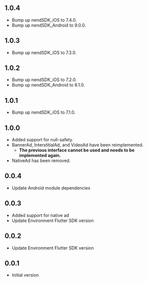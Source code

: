 ## 1.0.4
- Bump up nendSDK_iOS to 7.4.0.
- Bump up nendSDK_Android to 9.0.0.

## 1.0.3
- Bump up nendSDK_iOS to 7.3.0.

## 1.0.2
- Bump up nendSDK_iOS to 7.2.0.
- Bump up nendSDK_Android to 8.1.0.

## 1.0.1
- Bump up nendSDK_iOS to 7.1.0.

## 1.0.0
- Added support for null-safety.
- BannerAd, InterstitialAd, and VideoAd have been reimplemented.
  - **The previous interface cannot be used and needs to be implemented again.**
- NativeAd has been removed.

## 0.0.4

- Update Android module dependencies

## 0.0.3

- Added support for native ad
- Update Environment Flutter SDK version

## 0.0.2

- Update Environment Flutter SDK version

## 0.0.1

- Initial version
